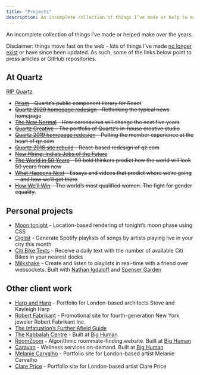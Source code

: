 ```yaml
---
title: "Projects"
description: An incomplete collection of things I’ve made or help to make over the years.
---
```


An incomplete collection of things I’ve made or helped make over the years. 

Disclaimer: things move fast on the web - lots of things I’ve made [no longer exist](/your-creations-will-not-outlast-you/) or have since been updated. As such, some of the links below point to press articles or GitHub repositories.

## At Quartz

[RIP Quartz](https://www.zachseward.com/what-was-quartz/).

* ~~[Prism](https://prism.qz.com) - Quartz’s public component library for React~~
* ~~[Quartz 2020 homepage redesign](https://www.mediapost.com/publications/article/353220/quartz-new-homepage-offers-more-concise-news-ru.html) - Rethinking the typical news homepage~~
* ~~[The New Normal](https://qz.com/is/new-normal/) - How coronavirus will change the next five years~~
* ~~[Quartz Creative](https://qz.com/creative/) - The portfolio of Quartz’s in-house creative studio~~
* ~~[Quartz 2019 homepage redesign](https://qz.com/1724663/putting-members-at-the-heart-of-quartz/) - Putting the member experience at the heart of qz.com~~
* ~~[Quartz 2018 site rebuild](https://qz.com/1345184/version-5-of-qz-com-faster-smarter-and-ready-for-the-future/) - React-based redesign of qz.com~~
* ~~[Now Hiring: India’s Jobs of the Future](https://qz.com/india/is/now-hiring/)~~
* ~~[The World in 50 Years](https://qz.com/is/the-world-in-50-years/) - 50 bold thinkers predict how the world will look 50 years from now~~
* ~~[What Happens Next](https://qz.com/is/what-happens-next-2/) - Essays and videos that predict where we’re going—and how we’ll get there~~
* ~~[How We’ll Win](https://qz.com/work/is/how-well-win/) - The world’s most qualified women. The fight for gender equality.~~

## Personal projects
* [Moon tonight](https://moontonight.jshakespeare.com/) - Location-based rendering of tonight’s moon phase using CSS
* [Giglist](https://github.com/jshakes/giglist) - Generate Spotify playlists of songs by artists playing live in your city this month
* [Citi Bike Texts](https://github.com/jshakes/citibike-texts) - Receive a daily text with the number of available Citi Bikes in your nearest docks
* [Milkshake](https://thenextweb.com/apps/2014/10/21/milkshake-simple-way-share-three-track-music-playlists-chat-friends-real-time/) - Create and listen to playlists in real-time with a friend over websockets. Built with [Nathan Igdaloff](http://igdaloff.com/) and [Spenser Garden](http://spenser.garden/)

## Other client work
* [Harp and Harp](http://harpandharp.co.uk/) - Portfolio for London-based architects Steve and Kayleigh Harp
* [Robert Fabrikant](https://robertfabrikant.com/) - Promotional site for fourth-generation New York jeweler Robert Fabrikant Inc.
* [The Infatuation’s Further Afield Guide](https://www.theinfatuation.com/world-travel-guides)
* [The Kabbalah Centre](https://kabbalah.com/en) - Built at [Big Human](https://bighuman.com/)
* [RoomZoom](roomzoom.com) - Algorithmic roommate-finding website. Built at [Big Human](https://bighuman.com/)
* [Caravan](https://caravanwellness.com/) - Wellness services on-demand. Built at [Big Human](https://bighuman.com/)
* [Melanie Carvalho](http://melaniecarvalho.co.uk/) - Portfolio site for London-based artist Melanie Carvalho
* [Clare Price](http://www.clareprice.com/) - Portfolio site for London-based artist Clare Price
